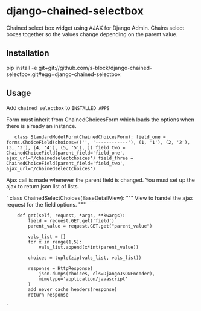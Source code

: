 django-chained-selectbox
========================

Chained select box widget using AJAX for Django Admin. Chains select boxes together so the values change depending on the parent value.

Installation
------------

pip install -e git+git://github.com/s-block/django-chained-selectbox.git#egg=django-chained-selectbox


Usage
-----

Add `chained_selectbox` to `INSTALLED_APPS`

Form must inherit from ChainedChoicesForm which loads the options when there is already an instance.

`    class StandardModelForm(ChainedChoicesForm):
        field_one = forms.ChoiceField(choices=(('', '------------'), (1, '1'), (2, '2'), (3, '3'), (4, '4'), (5, '5'), ))
        field_two = ChainedChoiceField(parent_field='field_one', ajax_url='/chainedselectchoices')
        field_three = ChainedChoiceField(parent_field='field_two', ajax_url='/chainedselectchoices')
`

Ajax call is made whenever the parent field is changed. You must set up the ajax to return json list of lists.

`    class ChainedSelectChoices(BaseDetailView):
        """
        View to handel the ajax request for the field options.
        """

        def get(self, request, *args, **kwargs):
            field = request.GET.get('field')
            parent_value = request.GET.get("parent_value")

            vals_list = []
            for x in range(1,5):
                vals_list.append(x*int(parent_value))

            choices = tuple(zip(vals_list, vals_list))

            response = HttpResponse(
                json.dumps(choices, cls=DjangoJSONEncoder),
                mimetype='application/javascript'
            )
            add_never_cache_headers(response)
            return response
`
